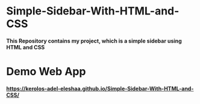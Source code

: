 # Simple-Sidebar-With-HTML-and-CSS
#### This Repository contains my project, which is a simple sidebar using HTML and CSS
# Demo Web App
#### https://kerolos-adel-eleshaa.github.io/Simple-Sidebar-With-HTML-and-CSS/
